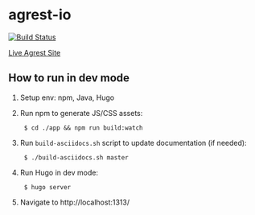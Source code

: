 # agrest-io

[![Build Status](https://travis-ci.org/agrestio/agrest-io.svg?branch=master)](https://travis-ci.org/agrestio/agrest-io)

[Live Agrest Site](https://agrest.io/)

## How to run in dev mode

1. Setup env: npm, Java, Hugo

2. Run npm to generate JS/CSS assets:

        $ cd ./app && npm run build:watch
        
3. Run `build-asciidocs.sh` script to update documentation (if needed):

        $ ./build-asciidocs.sh master

4. Run Hugo in dev mode:

        $ hugo server

5. Navigate to http://localhost:1313/

<!--
## How to publish

This site is published by Travis CI, see `.travis.yml` for details.
-->